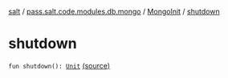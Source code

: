 [salt](../../index.md) / [pass.salt.code.modules.db.mongo](../index.md) / [MongoInit](index.md) / [shutdown](./shutdown.md)

# shutdown

`fun shutdown(): `[`Unit`](https://kotlinlang.org/api/latest/jvm/stdlib/kotlin/-unit/index.html) [(source)](https://github.com/kurbaniec-tgm/salt/tree/master/code/modules/db/mongo/MongoInit.kt#L67)